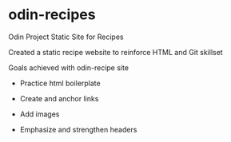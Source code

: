 # odin-recipes
Odin Project Static Site for Recipes 

Created a static recipe website to reinforce HTML and Git skillset

Goals achieved with odin-recipe site

 - Practice html boilerplate

 - Create and anchor links

 - Add images

 - Emphasize and strengthen headers

